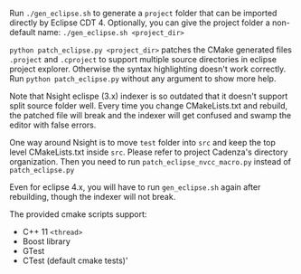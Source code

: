Run `./gen_eclipse.sh` to generate a `project` folder that can be imported directly by Eclipse CDT 4.
Optionally, you can give the project folder a non-default name: `./gen_eclipse.sh <project_dir>`

`python patch_eclipse.py <project_dir>` patches the CMake generated files `.project` and `.cproject` to support multiple source directories in eclipse project explorer. Otherwise the syntax highlighting doesn't work correctly. 
Run `python patch_eclipse.py` without any argument to show more help. 

Note that Nsight eclispe (3.x) indexer is so outdated that it doesn't support split source folder well. Every time you change CMakeLists.txt and rebuild, the patched file will break and the indexer will get confused and swamp the editor with false errors. 

One way around Nsight is to move `test` folder into `src` and keep the top level CMakeLists.txt inside `src`. Please refer to project Cadenza's directory organization. Then you need to run `patch_eclipse_nvcc_macro.py` instead of `patch_eclipse.py`

Even for eclipse 4.x, you will have to run `gen_eclipse.sh` again after rebuilding, though the indexer will not break. 

The provided cmake scripts support:

 - C++ 11 `<thread>`
 - Boost library
 - GTest
 - CTest (default cmake tests)'

